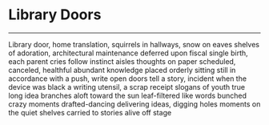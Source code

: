 # Library Doors
***
Library door, home translation,
squirrels in hallways, snow on eaves
shelves of adoration, architectural maintenance deferred
upon fiscal single birth, each parent cries
follow instinct aisles thoughts on paper
scheduled, canceled, healthful abundant knowledge placed orderly
sitting still in accordance with a push, write
open doors tell a story, incident when the device was black
a writing utensil, a scrap receipt
slogans of youth true long idea branches
aloft toward the sun leaf-filtered like words bunched crazy moments drafted-dancing
delivering ideas, digging holes
moments on the quiet shelves
carried to
stories alive off stage
